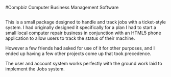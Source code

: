 #Compbiz Computer Business Management Software

##

This is a small package designed to handle and track jobs with a ticket-style system. I had originally designed it specifically for a plan I had to start a small local computer repair business in conjunction with an HTML5 phone application to allow users to track the status of their machine.

However a few friends had asked for use of it for other purposes, and I ended up having a few other projects come up that took precedence.

The user and account system works perfectly with the ground work laid to implement the Jobs system.